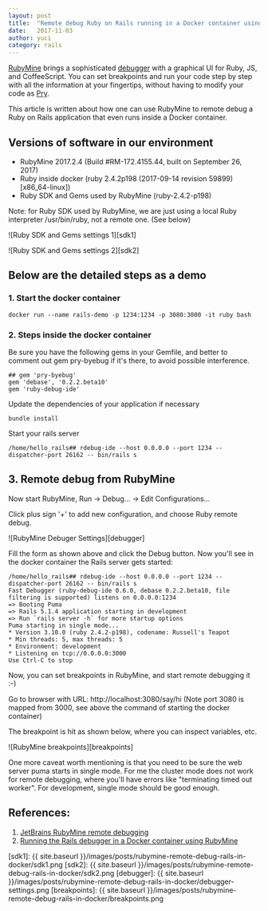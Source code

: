 ```yaml
---
layout: post
title:  "Remote debug Ruby on Rails running in a Docker container using RubyMine"
date:   2017-11-03
author: yuci
category: rails
---
```


[RubyMine](https://www.jetbrains.com/ruby/) brings a sophisticated [debugger](https://www.jetbrains.com/ruby/features/ruby_debugger.html) with a graphical UI for Ruby, JS, and CoffeeScript. You can set breakpoints and run your code step by step with all the information at your fingertips, without having to modify your code as [Pry](https://github.com/pry/pry).

This article is written about how one can use RubyMine to remote debug a Ruby on Rails application that even runs inside a Docker container.

## Versions of software in our environment

 - RubyMine 2017.2.4 (Build #RM-172.4155.44, built on September 26, 2017)
 - Ruby inside docker (ruby 2.4.2p198 (2017-09-14 revision 59899) [x86_64-linux])
 - Ruby SDK and Gems used by RubyMine (ruby-2.4.2-p198)

 <!--more-->

Note: for Ruby SDK used by RubyMine, we are just using a local Ruby interpreter /usr/bin/ruby, not a remote one. (See below)

![Ruby SDK and Gems settings 1][sdk1]

![Ruby SDK and Gems settings 2][sdk2]

## Below are the detailed steps as a demo

### 1. Start the docker container

    docker run --name rails-demo -p 1234:1234 -p 3080:3000 -it ruby bash

### 2. Steps inside the docker container

Be sure you have the following gems in your Gemfile, and better to comment out gem pry-byebug if it's there, to avoid possible interference.

    ## gem 'pry-byebug'
    gem 'debase', '0.2.2.beta10'
    gem 'ruby-debug-ide'

Update the dependencies of your application if necessary

    bundle install

Start your rails server

    /home/hello_rails## rdebug-ide --host 0.0.0.0 --port 1234 --dispatcher-port 26162 -- bin/rails s

## 3. Remote debug from RubyMine
Now start RubyMine, Run -> Debug... -> Edit Configurations...

Click plus sign '+' to add new configuration, and choose Ruby remote debug.

![RubyMine Debuger Settings][debugger]

Fill the form as shown above and click the Debug button. Now you'll see in the docker container the Rails server gets started:

    /home/hello_rails## rdebug-ide --host 0.0.0.0 --port 1234 --dispatcher-port 26162 -- bin/rails s
    Fast Debugger (ruby-debug-ide 0.6.0, debase 0.2.2.beta10, file filtering is supported) listens on 0.0.0.0:1234
    => Booting Puma
    => Rails 5.1.4 application starting in development 
    => Run `rails server -h` for more startup options
    Puma starting in single mode...
    * Version 3.10.0 (ruby 2.4.2-p198), codename: Russell's Teapot
    * Min threads: 5, max threads: 5
    * Environment: development
    * Listening on tcp://0.0.0.0:3000
    Use Ctrl-C to stop

Now, you can set breakpoints in RubyMine, and start remote debugging it :-)

Go to browser with URL: http://localhost:3080/say/hi (Note port 3080 is mapped from 3000, see above the command of starting the docker container)

The breakpoint is hit as shown below, where you can inspect variables, etc.

![RubyMine breakpoints][breakpoints]

One more caveat worth mentioning is that you need to be sure the web server puma starts in single mode. For me the cluster mode does not work for remote debugging, where you'll have errors like "terminating timed out worker". For development, single mode should be good enough.

## References:

 1. [JetBrains RubyMine remote debugging](https://www.jetbrains.com/help/ruby/remote-debugging.html)
 2. [Running the Rails debugger in a Docker container using RubyMine](http://bzzt.io/posts/running-the-rails-debugger-in-a-docker-container-using-rubymine)

  [sdk1]: {{ site.baseurl }}/images/posts/rubymine-remote-debug-rails-in-docker/sdk1.png
  [sdk2]: {{ site.baseurl }}/images/posts/rubymine-remote-debug-rails-in-docker/sdk2.png
  [debugger]: {{ site.baseurl }}/images/posts/rubymine-remote-debug-rails-in-docker/debugger-settings.png
  [breakpoints]: {{ site.baseurl }}/images/posts/rubymine-remote-debug-rails-in-docker/breakpoints.png
